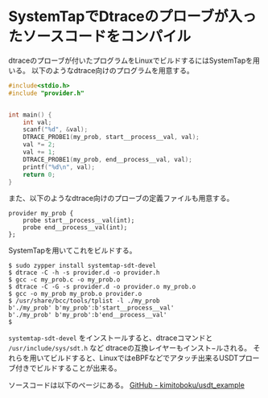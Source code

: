# SystemTapでDtraceのプローブが入ったソースコードをコンパイル

dtraceのプローブが付いたプログラムをLinuxでビルドするにはSystemTapを用いる。
以下のようなdtrace向けのプログラムを用意する。
```c
#include<stdio.h>
#include "provider.h"


int main() {
    int val;
    scanf("%d", &val);
    DTRACE_PROBE1(my_prob, start__process__val, val);
    val *= 2;
    val += 1;
    DTRACE_PROBE1(my_prob, end__process__val, val);
    printf("%d\n", val);
    return 0;
}
```

また、以下のようなdtrace向けのプローブの定義ファイルも用意する。
```
provider my_prob {
    probe start__process__val(int);
    probe end__process__val(int);
};
```

SystemTapを用いてこれをビルドする。
```
$ sudo zypper install systemtap-sdt-devel
$ dtrace -C -h -s provider.d -o provider.h
$ gcc -c my_prob.c -o my_prob.o
$ dtrace -C -G -s provider.d -o provider.o my_prob.o
$ gcc -o my_prob my_prob.o provider.o
$ /usr/share/bcc/tools/tplist -l ./my_prob
b'./my_prob' b'my_prob':b'start__process__val'
b'./my_prob' b'my_prob':b'end__process__val'
$ 
```

`systemtap-sdt-devel` をインストールすると、dtraceコマンドと `/usr/include/sys/sdt.h` など dtraceの互換レイヤーもインスト−ルされる。
それらを用いてビルドすると、LinuxではeBPFなどでアタッチ出来るUSDTプローブ付きでビルドすることが出来る。


ソースコードは以下のページにある。
[GitHub - kimitoboku/usdt_example](https://github.com/kimitoboku/usdt_example)
